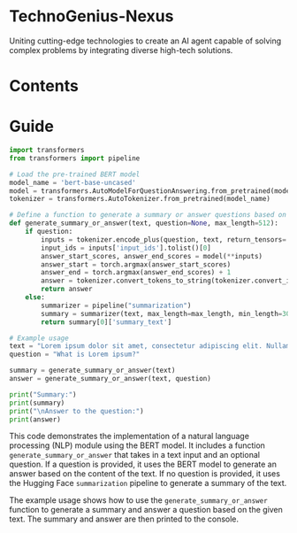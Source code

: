 # TechnoGenius-Nexus
Uniting cutting-edge technologies to create an AI agent capable of solving complex problems by integrating diverse high-tech solutions.

# Contents 

# Guide 

```python
import transformers
from transformers import pipeline

# Load the pre-trained BERT model
model_name = 'bert-base-uncased'
model = transformers.AutoModelForQuestionAnswering.from_pretrained(model_name)
tokenizer = transformers.AutoTokenizer.from_pretrained(model_name)

# Define a function to generate a summary or answer questions based on the content
def generate_summary_or_answer(text, question=None, max_length=512):
    if question:
        inputs = tokenizer.encode_plus(question, text, return_tensors='pt', max_length=max_length, truncation=True)
        input_ids = inputs['input_ids'].tolist()[0]
        answer_start_scores, answer_end_scores = model(**inputs)
        answer_start = torch.argmax(answer_start_scores)
        answer_end = torch.argmax(answer_end_scores) + 1
        answer = tokenizer.convert_tokens_to_string(tokenizer.convert_ids_to_tokens(input_ids[answer_start:answer_end]))
        return answer
    else:
        summarizer = pipeline("summarization")
        summary = summarizer(text, max_length=max_length, min_length=30, do_sample=False)
        return summary[0]['summary_text']

# Example usage
text = "Lorem ipsum dolor sit amet, consectetur adipiscing elit. Nullam dapibus magna ut justo eleifend, id faucibus mauris semper. Sed in semper dolor. Sed nec ipsum ut lorem laoreet vehicula. Vestibulum ante ipsum primis in faucibus orci luctus et ultrices posuere cubilia curae; Curabitur non semper ligula. Duis fermentum, tellus id congue feugiat, elit arcu mattis enim, a aliquet metus mauris vitae enim. Sed auctor, justo ut tempor fringilla, nisi turpis tincidunt neque, vitae malesuada ligula metus vitae tortor. Fusce nec purus non turpis tincidunt lacinia. Sed consectetur, tellus at malesuada euismod, odio arcu dictum urna, eget commodo purus risus nec augue. Sed sed congue mi. Sed varius, dui sit amet pellentesque porta, risus nunc vehicula odio, ut ultricies quam justo nec metus. Donec et elit id lorem fringilla auctor. Nunc ut sollicitudin elit, sed pharetra lorem. Sed non mauris interdum, mattis lectus nec, scelerisque diam. Nam vel laoreet felis, id efficitur tellus. Vivamus finibus, enim id congue porttitor, justo ligula malesuada nisi, in lacinia metus tellus eu ligula."
question = "What is Lorem ipsum?"

summary = generate_summary_or_answer(text)
answer = generate_summary_or_answer(text, question)

print("Summary:")
print(summary)
print("\nAnswer to the question:")
print(answer)
```

This code demonstrates the implementation of a natural language processing (NLP) module using the BERT model. It includes a function `generate_summary_or_answer` that takes in a text input and an optional question. If a question is provided, it uses the BERT model to generate an answer based on the content of the text. If no question is provided, it uses the Hugging Face `summarization` pipeline to generate a summary of the text.

The example usage shows how to use the `generate_summary_or_answer` function to generate a summary and answer a question based on the given text. The summary and answer are then printed to the console.
